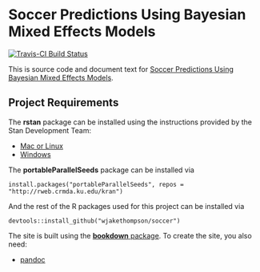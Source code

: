 Soccer Predictions Using Bayesian Mixed Effects Models
======================================================

[![Travis-CI Build Status](https://travis-ci.org/wjakethompson/soccer.svg?branch=master)](https://travis-ci.org/wjakethompson/soccer)

This is source code and document text for [Soccer Predictions Using Bayesian Mixed Effects Models](https://wjakethompson.github.io/soccer/). 

Project Requirements
--------------------

The **rstan** package can be installed using the instructions provided by the Stan Development Team:

* [Mac or Linux](https://github.com/stan-dev/rstan/wiki/Installing-RStan-on-Mac-or-Linux)
* [Windows](https://github.com/stan-dev/rstan/wiki/Installing-RStan-on-Windows)

The **portableParallelSeeds** package can be installed via

```{r}
install.packages("portableParallelSeeds", repos = "http://rweb.crmda.ku.edu/kran")
```

And the rest of the R packages used for this project can be installed via

```{r}
devtools::install_github("wjakethompson/soccer")
```

The site is built using the [**bookdown** package](https://github.com/rstudio/bookdown).
To create the site, you also need:

* [pandoc](http://johnmacfarlane.net/pandoc/)
